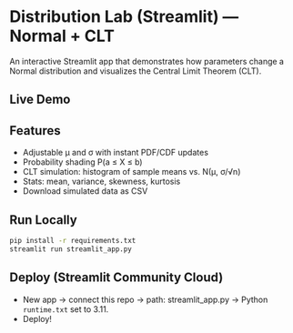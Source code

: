 # Distribution Lab (Streamlit) — Normal + CLT

An interactive Streamlit app that demonstrates how parameters change a Normal
distribution and visualizes the Central Limit Theorem (CLT).

## Live Demo
<your Streamlit Cloud URL>

## Features
- Adjustable μ and σ with instant PDF/CDF updates
- Probability shading P(a ≤ X ≤ b)
- CLT simulation: histogram of sample means vs. N(μ, σ/√n)
- Stats: mean, variance, skewness, kurtosis
- Download simulated data as CSV

## Run Locally
```bash
pip install -r requirements.txt
streamlit run streamlit_app.py
```

## Deploy (Streamlit Community Cloud)
- New app → connect this repo → path: streamlit_app.py → Python `runtime.txt` set to 3.11.
- Deploy!
